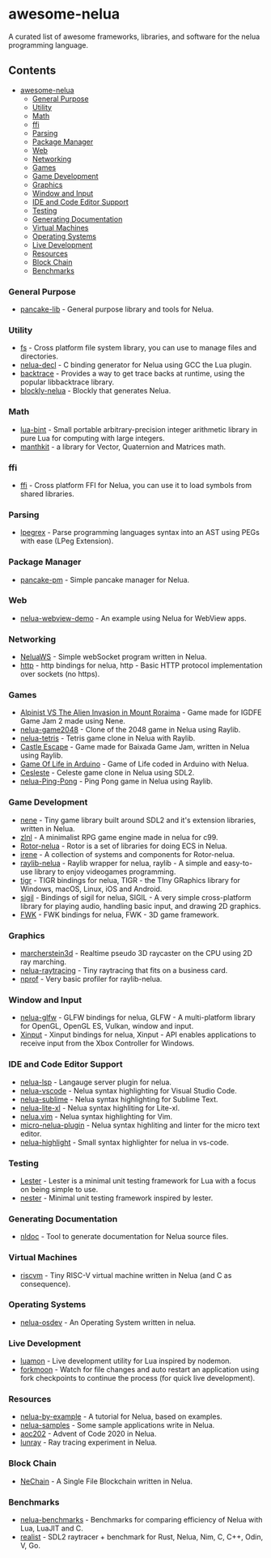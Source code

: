 # awesome-nelua
A curated list of awesome frameworks, libraries, and software for the nelua programming language.

## Contents
- [awesome-nelua](https://github.com/AKDev21/awesome-nelua)
    - [General Purpose](#general-purpose)
    - [Utility](#utility)
    - [Math](#math)
    - [ffi](#ffi)
    - [Parsing](#parsing)
    - [Package Manager](#package-manager)
    - [Web](#web)
    - [Networking](#networking)
    - [Games](#games)
    - [Game Development](#game-development)
    - [Graphics](#graphics)
    - [Window and Input](#window-and-Input)
    - [IDE and Code Editor Support](#ide-and-code-editor-support)
    - [Testing](#testing)
    - [Generating Documentation](#generating-documentation)
    - [Virtual Machines](#virtual-machines)
    - [Operating Systems](#operating-Systems)
    - [Live Development](#live-development)
    - [Resources](#resources)
    - [Block Chain](#block-chain)
    - [Benchmarks](#Benchmarks)

### General Purpose
- [pancake-lib](https://github.com/linkpy/pancake-lib) - General purpose library and tools for Nelua.

### Utility
- [fs](https://github.com/edubart/nelua-batteries) - Cross platform file system library, you can use to manage files and directories.
- [nelua-decl](https://github.com/edubart/nelua-decl) - C binding generator for Nelua using GCC the Lua plugin.
- [backtrace](https://github.com/edubart/nelua-batteries) - Provides a way to get trace backs at runtime, using the popular libbacktrace library.
- [blockly-nelua](https://github.com/Rabios/blockly-nelua) - Blockly that generates Nelua.

### Math
- [lua-bint](https://github.com/edubart/lua-bint) - Small portable arbitrary-precision integer arithmetic library in pure Lua for computing with large integers.
- [manthkit](https://github.com/Rabios/nelua-fun/tree/main/mathkit) - a library for Vector, Quaternion and Matrices math.

### ffi
- [ffi](https://github.com/edubart/nelua-batteries) - Cross platform FFI for Nelua, you can use it to load symbols from shared libraries.

### Parsing
- [lpegrex](https://github.com/edubart/lpegrex) - Parse programming languages syntax into an AST using PEGs with ease (LPeg Extension).

### Package Manager
- [pancake-pm](https://github.com/linkpy/pancake-pm) - Simple pancake manager for Nelua.

### Web
- [nelua-webview-demo](https://github.com/edubart/nelua-webview-demo) - An example using Nelua for WebView apps.

### Networking
- [NeluaWS](https://github.com/Elpersonn/NeluaWS/) - Simple webSocket program written in Nelua.
- [http](https://github.com/Rabios/nelua-fun/tree/main/http) - http bindings for nelua, http - Basic HTTP protocol implementation over sockets (no https).

### Games
- [Alpinist VS The Alien Invasion in Mount Roraima](https://github.com/Andre-LA/alpinist-vs-the-mount-roraima-alien-invasion) - Game made for IGDFE Game Jam 2 made using Nene.
- [nelua-game2048](https://github.com/edubart/nelua-game2048) - Clone of the 2048 game in Nelua using Raylib.
- [nelua-tetris](https://github.com/edubart/nelua-tetris) - Tetris game clone in Nelua with Raylib.
- [Castle Escape](https://github.com/Andre-LA/baixada-game-jam-game/) - Game made for Baixada Game Jam, written in Nelua using Raylib.
- [Game Of Life in Arduino](https://gist.github.com/edubart/4991c5dd51205288519419f7d438adcf) - Game of Life coded in Arduino with Nelua.
- [Cesleste](https://gist.github.com/edubart/a79bf78a249d1fff2b77728c260c7605) - Celeste game clone in Nelua using SDL2.
- [nelua-Ping-Pong](https://github.com/AKDev21/nelua-ping-pong) - Ping Pong game in Nelua using Raylib.

### Game Development
- [nene](https://github.com/Andre-LA/nene) - Tiny game library built around SDL2 and it's extension libraries, written in Nelua.
- [zlnl](https://github.com/darltrash/zlnl) - A minimalist RPG game engine made in nelua for c99.
- [Rotor-nelua](https://github.com/Andre-LA/Rotor-nelua-mirror) - Rotor is a set of libraries for doing ECS in Nelua.
- [irene](https://github.com/Andre-LA/irene) - A collection of systems and components for Rotor-nelua.
- [raylib-nelua](https://github.com/Andre-LA/raylib-nelua) - Raylib wrapper for nelua, raylib - A simple and easy-to-use library to enjoy videogames programming.
- [tigr](https://github.com/Rabios/nelua-fun/tree/main/tigr) - TIGR bindings for nelua, TIGR - the TIny GRaphics library for Windows, macOS, Linux, iOS and Android.
- [sigil](https://github.com/Rabios/nelua-fun/tree/main/sigil) - Bindings of sigil for nelua, SIGIL - A very simple cross-platform library for playing audio, handling basic input, and drawing 2D graphics.
- [FWK](https://github.com/Rabios/nelua-fun/tree/main/fwk) - FWK bindings for nelua, FWK - 3D game framework.

### Graphics
- [marcherstein3d](https://github.com/edubart/marcherstein3d) - Realtime pseudo 3D raycaster on the CPU using 2D ray marching.
- [nelua-raytracing](https://github.com/Andre-LA/nelua-raytracing-card-mirror) - Tiny raytracing that fits on a business card.
- [nprof](https://github.com/Andre-LA/nprof) - Very basic profiler for raylib-nelua.

### Window and Input
- [nelua-glfw](https://github.com/AKDev21/nelua-glfw) - GLFW bindings for nelua, GLFW - A multi-platform library for OpenGL, OpenGL ES, Vulkan, window and input.
- [Xinput](https://github.com/Rabios/nelua-fun/tree/main/xinput) - Xinput bindings for nelua, Xinput - API enables applications to receive input from the Xbox Controller for Windows.

### IDE and Code Editor Support
- [nelua-lsp](https://github.com/codehz/nelua-lsp) - Langauge server plugin for nelua.
- [nelua-vscode](https://github.com/edubart/nelua-vscode) - Nelua syntax highlighting for Visual Studio Code.
- [nelua-sublime](https://github.com/edubart/nelua-sublime) - Nelua syntax highlighting for Sublime Text.
- [nelua-lite-xl](https://gist.github.com/Andre-LA/2f56f69bc7b3ac9042534bb2c831639b) - Nelua syntax highliting for Lite-xl.
- [nelua.vim](https://github.com/stefanos82/nelua.vim) - Nelua syntax highlighting for Vim.
- [micro-nelua-plugin](https://github.com/leapofazzam123/micro-nelua-plugin) - Nelua syntax highliting and linter for the micro text editor.
- [nelua-highlight](https://github.com/Enter1he/nelua-highlight) - Small syntax highlighter for nelua in vs-code.

### Testing
- [Lester](https://github.com/edubart/lester) - Lester is a minimal unit testing framework for Lua with a focus on being simple to use.
- [nester](https://github.com/edubart/nelua-batteries) - Minimal unit testing framework inspired by lester.

### Generating Documentation
- [nldoc](https://github.com/edubart/nldoc) - Tool to generate documentation for Nelua source files.

### Virtual Machines
- [riscvm](https://github.com/edubart/riscvm) - Tiny RISC-V virtual machine written in Nelua (and C as consequence).

### Operating Systems
- [nelua-osdev](https://github.com/radgeRayden/nelua-osdev-barebones) - An Operating System written in nelua.

### Live Development
- [luamon](https://github.com/edubart/luamon) - Live development utility for Lua inspired by nodemon.
- [forkmoon](https://github.com/edubart/forkmon) - Watch for file changes and auto restart an application using fork checkpoints to continue the process (for quick live development).


### Resources
- [nelua-by-example](https://github.com/nelua-by-example) - A tutorial for Nelua, based on examples.
- [nelua-samples](https://github.com/edubart/nelua-samples) - Some sample applications write in Nelua.
- [aoc202](https://github.com/edubart/aoc2020) - Advent of Code 2020 in Nelua.
- [lunray](https://github.com/edubart/lunray) - Ray tracing experiment in Nelua.

### Block Chain
- [NeChain](https://github.com/AliChraghi/NeChain) - A Single File Blockchain written in Nelua.

### Benchmarks
- [nelua-benchmarks](https://github.com/edubart/nelua-benchmarks) - Benchmarks for comparing efficiency of Nelua with Lua, LuaJIT and C.
- [realist](https://github.com/nsauzede/realist) - SDL2 raytracer + benchmark for Rust, Nelua, Nim, C, C++, Odin, V, Go.